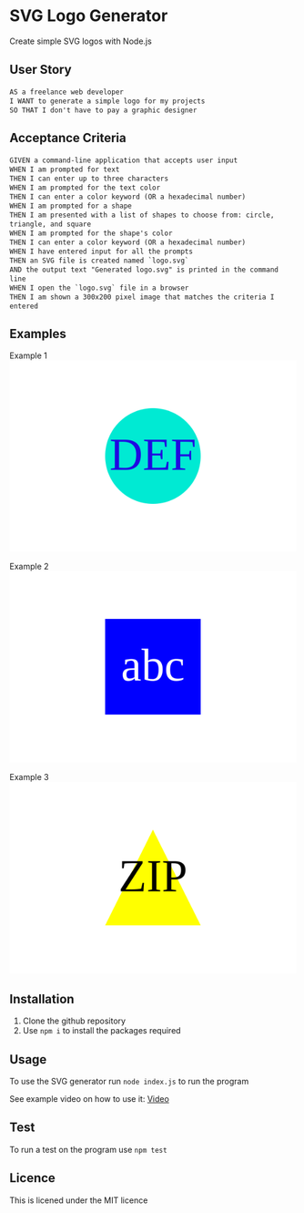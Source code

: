 # SVG Logo Generator
Create simple SVG logos with Node.js

## User Story
```
AS a freelance web developer
I WANT to generate a simple logo for my projects
SO THAT I don't have to pay a graphic designer
```

## Acceptance Criteria
```
GIVEN a command-line application that accepts user input
WHEN I am prompted for text
THEN I can enter up to three characters
WHEN I am prompted for the text color
THEN I can enter a color keyword (OR a hexadecimal number)
WHEN I am prompted for a shape
THEN I am presented with a list of shapes to choose from: circle, triangle, and square
WHEN I am prompted for the shape's color
THEN I can enter a color keyword (OR a hexadecimal number)
WHEN I have entered input for all the prompts
THEN an SVG file is created named `logo.svg`
AND the output text "Generated logo.svg" is printed in the command line
WHEN I open the `logo.svg` file in a browser
THEN I am shown a 300x200 pixel image that matches the criteria I entered
```
## Examples

Example 1
![example 1](./examples/example1.svg)

Example 2
![example 2](./examples/example2.svg)

Example 3
![example 3](./examples/example3.svg)

## Installation

1) Clone the github repository
2) Use `npm i` to install the packages required

## Usage

To use the SVG generator run `node index.js` to run the program

See example video on how to use it: [Video](https://drive.google.com/file/d/1m3QYc2g-9J1ZyNzcl-FKPDhpn9vGJW7u/view)

## Test

To run a test on the program use `npm test`

## Licence

This is licened under the MIT licence